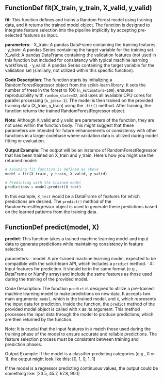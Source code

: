 ## FunctionDef fit(X_train, y_train, X_valid, y_valid)
**fit**: This function defines and trains a Random Forest model using training data, and it returns the trained model object. The function is designed to integrate feature selection into the pipeline implicitly by accepting pre-selected features as input.

**parameters**:
· X_train: A pandas DataFrame containing the training features.
· y_train: A pandas Series containing the target variable for the training set.
· X_valid: A pandas DataFrame containing the validation features (not used in this function but included for consistency with typical machine learning workflows).
· y_valid: A pandas Series containing the target variable for the validation set (similarly, not utilized within this specific function).

**Code Description**: The function starts by initializing a RandomForestRegressor object from the scikit-learn library. It sets the number of trees in the forest to 100 (`n_estimators=100`), ensures reproducibility with `random_state=32`, and uses all available CPU cores for parallel processing (`n_jobs=-1`). The model is then trained on the provided training data (X_train, y_train) using the `.fit()` method. After training, the function returns the trained RandomForestRegressor object.

**Note**: Although X_valid and y_valid are parameters of the function, they are not used within the function body. This might suggest that these parameters are intended for future enhancements or consistency with other functions in a larger codebase where validation data is utilized during model fitting or evaluation.

**Output Example**: The output will be an instance of RandomForestRegressor that has been trained on X_train and y_train. Here's how you might use the returned model:

```python
# Assuming fit function is defined as above
model = fit(X_train, y_train, X_valid, y_valid)

# Predicting with the trained model
predictions = model.predict(X_test)
```

In this example, `X_test` would be a DataFrame of features for which predictions are desired. The `predict()` method of the RandomForestRegressor object is used to generate these predictions based on the learned patterns from the training data.
## FunctionDef predict(model, X)
**predict**: This function takes a trained machine learning model and input data to generate predictions while maintaining consistency in feature selection.

parameters:
· model: A pre-trained machine learning model, expected to be compatible with the scikit-learn API, which includes a `predict` method.
· X: Input features for prediction. It should be in the same format (e.g., DataFrame or NumPy array) and include the same features as those used during the training of the provided model.

Code Description: The function `predict` is designed to utilize a pre-trained machine learning model to make predictions on new data. It accepts two main arguments: `model`, which is the trained model, and `X`, which represents the input data for prediction. Inside the function, the `predict` method of the provided model object is called with `X` as its argument. This method processes the input data through the model to produce predictions, which are then returned by the function.

Note: It is crucial that the input features in `X` match those used during the training phase of the model to ensure accurate and reliable predictions. The feature selection process must be consistent between training and prediction phases.

Output Example: If the model is a classifier predicting categories (e.g., 0 or 1), the output might look like this:
[0, 1, 0, 1, 1]

If the model is a regressor predicting continuous values, the output could be something like:
[23.5, 45.7, 67.8, 90.1]
